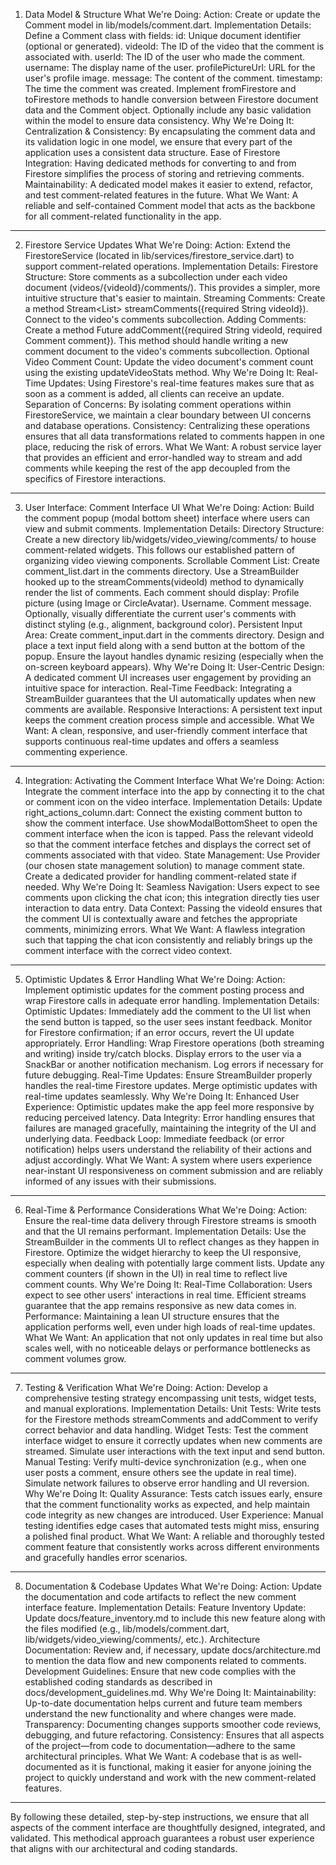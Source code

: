 1. Data Model & Structure
What We're Doing:
Action: Create or update the Comment model in lib/models/comment.dart.
Implementation Details:
Define a Comment class with fields:
id: Unique document identifier (optional or generated).
videoId: The ID of the video that the comment is associated with.
userId: The ID of the user who made the comment.
username: The display name of the user.
profilePictureUrl: URL for the user's profile image.
message: The content of the comment.
timestamp: The time the comment was created.
Implement fromFirestore and toFirestore methods to handle conversion between Firestore document data and the Comment object.
Optionally include any basic validation within the model to ensure data consistency.
Why We're Doing It:
Centralization & Consistency: By encapsulating the comment data and its validation logic in one model, we ensure that every part of the application uses a consistent data structure.
Ease of Firestore Integration: Having dedicated methods for converting to and from Firestore simplifies the process of storing and retrieving comments.
Maintainability: A dedicated model makes it easier to extend, refactor, and test comment-related features in the future.
What We Want:
A reliable and self-contained Comment model that acts as the backbone for all comment-related functionality in the app.
---
2. Firestore Service Updates
What We're Doing:
Action: Extend the FirestoreService (located in lib/services/firestore_service.dart) to support comment-related operations.
Implementation Details:
Firestore Structure:
Store comments as a subcollection under each video document (videos/{videoId}/comments/).
This provides a simpler, more intuitive structure that's easier to maintain.
Streaming Comments:
Create a method Stream<List<Comment>> streamComments({required String videoId}).
Connect to the video's comments subcollection.
Adding Comments:
Create a method Future<void> addComment({required String videoId, required Comment comment}).
This method should handle writing a new comment document to the video's comments subcollection.
Optional Video Comment Count:
Update the video document's comment count using the existing updateVideoStats method.
Why We're Doing It:
Real-Time Updates: Using Firestore's real-time features makes sure that as soon as a comment is added, all clients can receive an update.
Separation of Concerns: By isolating comment operations within FirestoreService, we maintain a clear boundary between UI concerns and database operations.
Consistency: Centralizing these operations ensures that all data transformations related to comments happen in one place, reducing the risk of errors.
What We Want:
A robust service layer that provides an efficient and error-handled way to stream and add comments while keeping the rest of the app decoupled from the specifics of Firestore interactions.
---
3. User Interface: Comment Interface UI
What We're Doing:
Action: Build the comment popup (modal bottom sheet) interface where users can view and submit comments.
Implementation Details:
Directory Structure:
Create a new directory lib/widgets/video_viewing/comments/ to house comment-related widgets.
This follows our established pattern of organizing video viewing components.
Scrollable Comment List:
Create comment_list.dart in the comments directory.
Use a StreamBuilder hooked up to the streamComments(videoId) method to dynamically render the list of comments.
Each comment should display:
Profile picture (using Image or CircleAvatar).
Username.
Comment message.
Optionally, visually differentiate the current user's comments with distinct styling (e.g., alignment, background color).
Persistent Input Area:
Create comment_input.dart in the comments directory.
Design and place a text input field along with a send button at the bottom of the popup.
Ensure the layout handles dynamic resizing (especially when the on-screen keyboard appears).
Why We're Doing It:
User-Centric Design: A dedicated comment UI increases user engagement by providing an intuitive space for interaction.
Real-Time Feedback: Integrating a StreamBuilder guarantees that the UI automatically updates when new comments are available.
Responsive Interactions: A persistent text input keeps the comment creation process simple and accessible.
What We Want:
A clean, responsive, and user-friendly comment interface that supports continuous real-time updates and offers a seamless commenting experience.
---
4. Integration: Activating the Comment Interface
What We're Doing:
Action: Integrate the comment interface into the app by connecting it to the chat or comment icon on the video interface.
Implementation Details:
Update right_actions_column.dart:
Connect the existing comment button to show the comment interface.
Use showModalBottomSheet to open the comment interface when the icon is tapped.
Pass the relevant videoId so that the comment interface fetches and displays the correct set of comments associated with that video.
State Management:
Use Provider (our chosen state management solution) to manage comment state.
Create a dedicated provider for handling comment-related state if needed.
Why We're Doing It:
Seamless Navigation: Users expect to see comments upon clicking the chat icon; this integration directly ties user interaction to data entry.
Data Context: Passing the videoId ensures that the comment UI is contextually aware and fetches the appropriate comments, minimizing errors.
What We Want:
A flawless integration such that tapping the chat icon consistently and reliably brings up the comment interface with the correct video context.
---
5. Optimistic Updates & Error Handling
What We're Doing:
Action: Implement optimistic updates for the comment posting process and wrap Firestore calls in adequate error handling.
Implementation Details:
Optimistic Updates:
Immediately add the comment to the UI list when the send button is tapped, so the user sees instant feedback.
Monitor for Firestore confirmation; if an error occurs, revert the UI update appropriately.
Error Handling:
Wrap Firestore operations (both streaming and writing) inside try/catch blocks.
Display errors to the user via a SnackBar or another notification mechanism.
Log errors if necessary for future debugging.
Real-Time Updates:
Ensure StreamBuilder properly handles the real-time Firestore updates.
Merge optimistic updates with real-time updates seamlessly.
Why We're Doing It:
Enhanced User Experience: Optimistic updates make the app feel more responsive by reducing perceived latency.
Data Integrity: Error handling ensures that failures are managed gracefully, maintaining the integrity of the UI and underlying data.
Feedback Loop: Immediate feedback (or error notification) helps users understand the reliability of their actions and adjust accordingly.
What We Want:
A system where users experience near-instant UI responsiveness on comment submission and are reliably informed of any issues with their submissions.
---
6. Real-Time & Performance Considerations
What We're Doing:
Action: Ensure the real-time data delivery through Firestore streams is smooth and that the UI remains performant.
Implementation Details:
Use the StreamBuilder in the comments UI to reflect changes as they happen in Firestore.
Optimize the widget hierarchy to keep the UI responsive, especially when dealing with potentially large comment lists.
Update any comment counters (if shown in the UI) in real time to reflect live comment counts.
Why We're Doing It:
Real-Time Collaboration: Users expect to see other users' interactions in real time. Efficient streams guarantee that the app remains responsive as new data comes in.
Performance: Maintaining a lean UI structure ensures that the application performs well, even under high loads of real-time updates.
What We Want:
An application that not only updates in real time but also scales well, with no noticeable delays or performance bottlenecks as comment volumes grow.
---
7. Testing & Verification
What We're Doing:
Action: Develop a comprehensive testing strategy encompassing unit tests, widget tests, and manual explorations.
Implementation Details:
Unit Tests:
Write tests for the Firestore methods streamComments and addComment to verify correct behavior and data handling.
Widget Tests:
Test the comment interface widget to ensure it correctly updates when new comments are streamed.
Simulate user interactions with the text input and send button.
Manual Testing:
Verify multi-device synchronization (e.g., when one user posts a comment, ensure others see the update in real time).
Simulate network failures to observe error handling and UI reversion.
Why We're Doing It:
Quality Assurance: Tests catch issues early, ensure that the comment functionality works as expected, and help maintain code integrity as new changes are introduced.
User Experience: Manual testing identifies edge cases that automated tests might miss, ensuring a polished final product.
What We Want:
A reliable and thoroughly tested comment feature that consistently works across different environments and gracefully handles error scenarios.
---
8. Documentation & Codebase Updates
What We're Doing:
Action: Update the documentation and code artifacts to reflect the new comment interface feature.
Implementation Details:
Feature Inventory Update:
Update docs/feature_inventory.md to include this new feature along with the files modified (e.g., lib/models/comment.dart, lib/widgets/video_viewing/comments/, etc.).
Architecture Documentation:
Review and, if necessary, update docs/architecture.md to mention the data flow and new components related to comments.
Development Guidelines:
Ensure that new code complies with the established coding standards as described in docs/development_guidelines.md.
Why We're Doing It:
Maintainability: Up-to-date documentation helps current and future team members understand the new functionality and where changes were made.
Transparency: Documenting changes supports smoother code reviews, debugging, and future refactoring.
Consistency: Ensures that all aspects of the project—from code to documentation—adhere to the same architectural principles.
What We Want:
A codebase that is as well-documented as it is functional, making it easier for anyone joining the project to quickly understand and work with the new comment-related features.
---
By following these detailed, step-by-step instructions, we ensure that all aspects of the comment interface are thoughtfully designed, integrated, and validated. This methodical approach guarantees a robust user experience that aligns with our architectural and coding standards.